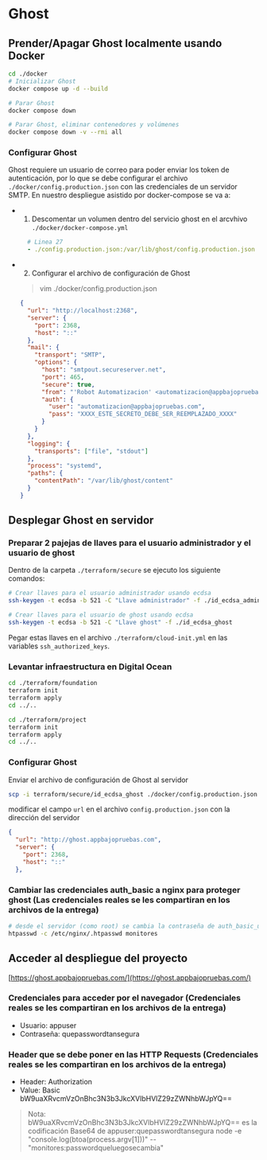 # Ghost

## Prender/Apagar Ghost localmente usando Docker

```bash
cd ./docker
# Inicializar Ghost
docker compose up -d --build

# Parar Ghost
docker compose down

# Parar Ghost, eliminar contenedores y volúmenes
docker compose down -v --rmi all
```

### Configurar Ghost

Ghost requiere un usuario de correo para poder enviar los token de autenticación, por lo que se debe configurar el archivo `./docker/config.production.json` con las credenciales de un servidor SMTP. En nuestro despliegue asistido por docker-compose se va a:

- 1. Descomentar un volumen dentro del servicio ghost en el arcvhivo `./docker/docker-compose.yml`

  ```yaml
    # Linea 27
    - ./config.production.json:/var/lib/ghost/config.production.json
  ```

- 2. Configurar el archivo de configuración de Ghost

  > vim ./docker/config.production.json

  ```json
  {
    "url": "http://localhost:2368",
    "server": {
      "port": 2368,
      "host": "::"
    },
    "mail": {
      "transport": "SMTP",
      "options": {
        "host": "smtpout.secureserver.net",
        "port": 465,
        "secure": true,
        "from": "'Robot Automatizacion' <automatizacion@appbajopruebas.com>",
        "auth": {
          "user": "automatizacion@appbajopruebas.com",
          "pass": "XXXX_ESTE_SECRETO_DEBE_SER_REEMPLAZADO_XXXX"
        }
      }
    },
    "logging": {
      "transports": ["file", "stdout"]
    },
    "process": "systemd",
    "paths": {
      "contentPath": "/var/lib/ghost/content"
    }
  }
  ```

## Desplegar Ghost en servidor

### Preparar 2 pajejas de llaves para el usuario administrador y el usuario de ghost

Dentro de la carpeta `./terraform/secure` se ejecuto los siguiente comandos:

```bash
# Crear llaves para el usuario administrador usando ecdsa
ssh-keygen -t ecdsa -b 521 -C "Llave administrador" -f ./id_ecdsa_administrador

# Crear llaves para el usuario de ghost usando ecdsa
ssh-keygen -t ecdsa -b 521 -C "Llave ghost" -f ./id_ecdsa_ghost
```

Pegar estas llaves en el archivo `./terraform/cloud-init.yml` en las variables `ssh_authorized_keys`.

### Levantar infraestructura en Digital Ocean

```bash
cd ./terraform/foundation
terraform init
terraform apply
cd ../..
```

```bash
cd ./terraform/project
terraform init
terraform apply
cd ../..
```

### Configurar Ghost

Enviar el archivo de configuración de Ghost al servidor

```bash
scp -i terraform/secure/id_ecdsa_ghost ./docker/config.production.json ghost@ghost.appbajopruebas.com:~/config.production.json
```

modificar el campo `url` en el archivo `config.production.json` con la dirección del servidor

```json
{
  "url": "http://ghost.appbajopruebas.com",
  "server": {
    "port": 2368,
    "host": "::"
  },
```

### Cambiar las credenciales auth_basic a nginx para proteger ghost (Las credenciales reales se les compartiran en los archivos de la entrega)

```bash
# desde el servidor (como root) se cambia la contraseña de auth_basic_user_file que protege ghost
htpasswd -c /etc/nginx/.htpasswd monitores
```

## Acceder al despliegue del proyecto

[https://ghost.appbajopruebas.com/](https://ghost.appbajopruebas.com/)

### Credenciales para acceder por el navegador (Credenciales reales se les compartiran en los archivos de la entrega)
- Usuario: appuser
- Contraseña: quepasswordtansegura

### Header que se debe poner en las HTTP Requests (Credenciales reales se les compartiran en los archivos de la entrega)
- Header: Authorization
- Value: Basic bW9uaXRvcmVzOnBhc3N3b3JkcXVlbHVlZ29zZWNhbWJpYQ==

> Nota: bW9uaXRvcmVzOnBhc3N3b3JkcXVlbHVlZ29zZWNhbWJpYQ== es la codificación Base64 de appuser:quepasswordtansegura
node -e "console.log(btoa(process.argv[1]))" -- "monitores:passwordqueluegosecambia"
